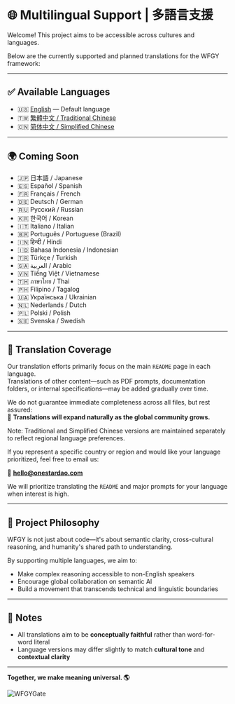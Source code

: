 # 🌐 Multilingual Support | 多語言支援

Welcome! This project aims to be accessible across cultures and languages.

Below are the currently supported and planned translations for the WFGY framework:

---

## ✅ Available Languages

- 🇺🇸 [English](./README.md) — Default language  
- 🇹🇼 [繁體中文 / Traditional Chinese](./README.zh-TW.md)  
- 🇨🇳 [简体中文 / Simplified Chinese](./README.zh-CN.md)

---

## 🌍 Coming Soon

- 🇯🇵 日本語 / Japanese  
- 🇪🇸 Español / Spanish  
- 🇫🇷 Français / French  
- 🇩🇪 Deutsch / German  
- 🇷🇺 Русский / Russian  
- 🇰🇷 한국어 / Korean  
- 🇮🇹 Italiano / Italian  
- 🇧🇷 Português / Portuguese (Brazil)  
- 🇮🇳 हिन्दी / Hindi  
- 🇮🇩 Bahasa Indonesia / Indonesian  
- 🇹🇷 Türkçe / Turkish  
- 🇸🇦 العربية / Arabic  
- 🇻🇳 Tiếng Việt / Vietnamese  
- 🇹🇭 ภาษาไทย / Thai  
- 🇵🇭 Filipino / Tagalog  
- 🇺🇦 Українська / Ukrainian  
- 🇳🇱 Nederlands / Dutch  
- 🇵🇱 Polski / Polish  
- 🇸🇪 Svenska / Swedish

---

## 📝 Translation Coverage

Our translation efforts primarily focus on the main `README` page in each language.  
Translations of other content—such as PDF prompts, documentation folders, or internal specifications—may be added gradually over time.

We do not guarantee immediate completeness across all files, but rest assured:  
🌱 **Translations will expand naturally as the global community grows.**

Note: Traditional and Simplified Chinese versions are maintained separately to reflect regional language preferences.

If you represent a specific country or region and would like your language prioritized, feel free to email us:

📩 **hello@onestardao.com**

We will prioritize translating the `README` and major prompts for your language when interest is high.

---

## 🧭 Project Philosophy

WFGY is not just about code—it's about semantic clarity, cross-cultural reasoning, and humanity's shared path to understanding.

By supporting multiple languages, we aim to:

- Make complex reasoning accessible to non-English speakers  
- Encourage global collaboration on semantic AI  
- Build a movement that transcends technical and linguistic boundaries

---

## 📌 Notes

- All translations aim to be **conceptually faithful** rather than word-for-word literal  
- Language versions may differ slightly to match **cultural tone** and **contextual clarity**

---

**Together, we make meaning universal. 🌎**


![WFGYGate](https://github.com/user-attachments/assets/e9f6e7fb-69b3-4be9-9fa4-d103ef5cd522)


